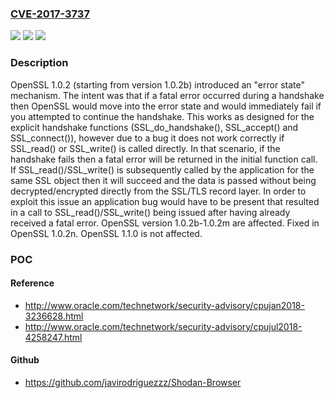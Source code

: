 ### [CVE-2017-3737](https://cve.mitre.org/cgi-bin/cvename.cgi?name=CVE-2017-3737)
![](https://img.shields.io/static/v1?label=Product&message=OpenSSL&color=blue)
![](https://img.shields.io/static/v1?label=Version&message=n%2Fa&color=blue)
![](https://img.shields.io/static/v1?label=Vulnerability&message=Unauthenticated%20read%2Funencrypted%20write&color=brighgreen)

### Description

OpenSSL 1.0.2 (starting from version 1.0.2b) introduced an "error state" mechanism. The intent was that if a fatal error occurred during a handshake then OpenSSL would move into the error state and would immediately fail if you attempted to continue the handshake. This works as designed for the explicit handshake functions (SSL_do_handshake(), SSL_accept() and SSL_connect()), however due to a bug it does not work correctly if SSL_read() or SSL_write() is called directly. In that scenario, if the handshake fails then a fatal error will be returned in the initial function call. If SSL_read()/SSL_write() is subsequently called by the application for the same SSL object then it will succeed and the data is passed without being decrypted/encrypted directly from the SSL/TLS record layer. In order to exploit this issue an application bug would have to be present that resulted in a call to SSL_read()/SSL_write() being issued after having already received a fatal error. OpenSSL version 1.0.2b-1.0.2m are affected. Fixed in OpenSSL 1.0.2n. OpenSSL 1.1.0 is not affected.

### POC

#### Reference
- http://www.oracle.com/technetwork/security-advisory/cpujan2018-3236628.html
- http://www.oracle.com/technetwork/security-advisory/cpujul2018-4258247.html

#### Github
- https://github.com/javirodriguezzz/Shodan-Browser

